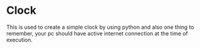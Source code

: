 # Clock
This is used to create a simple clock by using python and also one thing to remember, your pc should have active internet connection at the time of execution.
